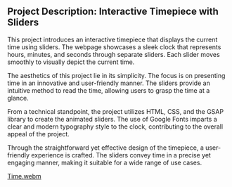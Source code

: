 ## Project Description: Interactive Timepiece with Sliders

This project introduces an interactive timepiece that displays the current time using sliders. The webpage showcases a sleek clock that represents hours, minutes, and seconds through separate sliders. Each slider moves smoothly to visually depict the current time.

The aesthetics of this project lie in its simplicity. The focus is on presenting time in an innovative and user-friendly manner. The sliders provide an intuitive method to read the time, allowing users to grasp the time at a glance.

From a technical standpoint, the project utilizes HTML, CSS, and the GSAP library to create the animated sliders. The use of Google Fonts imparts a clear and modern typography style to the clock, contributing to the overall appeal of the project.

Through the straightforward yet effective design of the timepiece, a user-friendly experience is crafted. The sliders convey time in a precise yet engaging manner, making it suitable for a wide range of use cases.

[Time.webm](https://github.com/Pflasterlix/Time/assets/135116915/545ca100-ecbe-4189-9c72-5124d34136bf)

